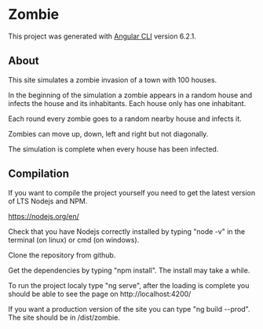 # Zombie

This project was generated with [Angular CLI](https://github.com/angular/angular-cli) version 6.2.1.

## About

This site simulates a zombie invasion of a town with 100 houses.

In the beginning of the simulation a zombie appears in a random house and infects the house and its inhabitants. Each house only has one inhabitant.

Each round every zombie goes to a random nearby house and infects it.

Zombies can move up, down, left and right but not diagonally.

The simulation is complete when every house has been infected.

## Compilation

If you want to compile the project yourself you need to get the latest version of LTS Nodejs and NPM.

https://nodejs.org/en/

Check that you have Nodejs correctly installed by typing "node -v" in the terminal (on linux) or cmd (on windows).

Clone the repository from github.

Get the dependencies by typing "npm install". The install may take a while.

To run the project localy type "ng serve", after the loading is complete you should be able to see the page on http://localhost:4200/

If you want a production version of the site you can type "ng build --prod". The site should be in /dist/zombie.